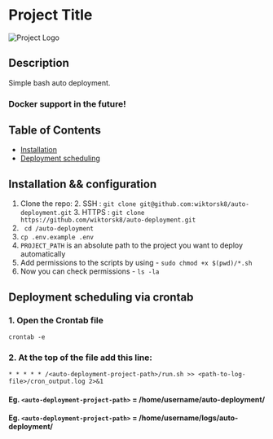 # Project Title

![Project Logo](https://cdn1.plesk.com/wp-content/uploads/2018/12/27022732/automated-deployment.png "Auto deployment")

## Description

Simple bash auto deployment.
### Docker support in the future!

## Table of Contents
- [Installation](#installation--configuration)
- [Deployment scheduling](#deployment-scheduling-via-crontab)

## Installation && configuration

1. Clone the repo:
   2. SSH : ```git clone git@github.com:wiktorsk8/auto-deployment.git```
   3. HTTPS : ```git clone https://github.com/wiktorsk8/auto-deployment.git```
2. `` cd /auto-deployment``
3. ```cp .env.example .env```
4. ```PROJECT_PATH``` is an absolute path to the project you want to deploy automatically
5. Add permissions to the scripts by using - ```sudo chmod +x $(pwd)/*.sh ```
6. Now you can check permissions - ```ls -la```

## Deployment scheduling via crontab

### 1. Open the Crontab file
```crontab -e```
### 2. At the top of the file add this line:
```* * * * * /<auto-deployment-project-path>/run.sh >> <path-to-log-file>/cron_output.log 2>&1```
#### Eg. ```<auto-deployment-project-path>``` = /home/username/auto-deployment/
#### Eg. ```<auto-deployment-project-path>``` = /home/username/logs/auto-deployment/


